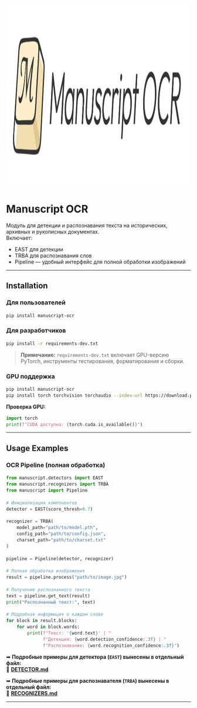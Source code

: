 
<img width="2028" height="496" alt="Frame 8" src="docs\logo.png" />

# Manuscript OCR

Модуль для детекции и распознавания текста на исторических, архивных и рукописных документах.  
Включает:
- EAST для детекции
- TRBA для распознавания слов
- Pipeline — удобный интерфейс для полной обработки изображений

---

## Installation

### Для пользователей
```bash
pip install manuscript-ocr
````

### Для разработчиков

```bash
pip install -r requirements-dev.txt
```

> **Примечание:** `requirements-dev.txt` включает GPU-версию PyTorch, инструменты тестирования, форматирования и сборки.

### GPU поддержка

```bash
pip install manuscript-ocr
pip install torch torchvision torchaudio --index-url https://download.pytorch.org/whl/cu118 --force-reinstall
```

**Проверка GPU:**

```python
import torch
print(f"CUDA доступна: {torch.cuda.is_available()}")
```

---

## Usage Examples

### OCR Pipeline (полная обработка)

```python
from manuscript.detectors import EAST
from manuscript.recognizers import TRBA
from manuscript import Pipeline

# Инициализация компонентов
detector = EAST(score_thresh=0.7)

recognizer = TRBA(
    model_path="path/to/model.pth",
    config_path="path/to/config.json",
    charset_path="path/to/charset.txt"
)

pipeline = Pipeline(detector, recognizer)

# Полная обработка изображения
result = pipeline.process("path/to/image.jpg")

# Получение распознанного текста
text = pipeline.get_text(result)
print("Распознанный текст:", text)

# Подробная информация о каждом слове
for block in result.blocks:
    for word in block.words:
        print(f"Текст: '{word.text}' | "
              f"Детекция: {word.detection_confidence:.3f} | "
              f"Распознавание: {word.recognition_confidence:.3f}")
```

➡ **Подробные примеры для детектора (`EAST`) вынесены в отдельный файл:**  
📄 **[DETECTOR.md](./DETECTOR.md)**

➡ **Подробные примеры для распознавателя (`TRBA`) вынесены в отдельный файл:**  
📄 **[RECOGNIZERS.md](./RECOGNIZERS.md)**

---
